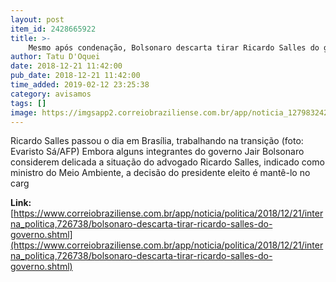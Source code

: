 ```yaml
---
layout: post
item_id: 2428665922
title: >-
    Mesmo após condenação, Bolsonaro descarta tirar Ricardo Salles do governo
author: Tatu D'Oquei
date: 2018-12-21 11:42:00
pub_date: 2018-12-21 11:42:00
time_added: 2019-02-12 23:25:38
category: avisamos
tags: []
image: https://imgsapp2.correiobraziliense.com.br/app/noticia_127983242361/2018/12/21/726738/20181221084118100243e.jpg
---
```


Ricardo Salles passou o dia em Brasília, trabalhando na transição (foto: Evaristo Sá/AFP) Embora alguns integrantes do governo Jair Bolsonaro considerem delicada a situação do advogado Ricardo Salles, indicado como ministro do Meio Ambiente, a decisão do presidente eleito é mantê-lo no carg

**Link:** [https://www.correiobraziliense.com.br/app/noticia/politica/2018/12/21/interna_politica,726738/bolsonaro-descarta-tirar-ricardo-salles-do-governo.shtml](https://www.correiobraziliense.com.br/app/noticia/politica/2018/12/21/interna_politica,726738/bolsonaro-descarta-tirar-ricardo-salles-do-governo.shtml)

